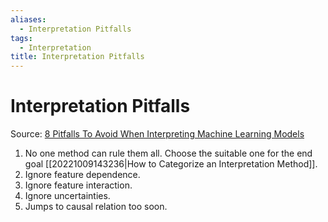 ```yaml
---
aliases:
  - Interpretation Pitfalls
tags:
  - Interpretation
title: Interpretation Pitfalls
---
```


# Interpretation Pitfalls

Source: [8 Pitfalls To Avoid When Interpreting Machine Learning Models](https://mindfulmodeler.substack.com/p/8-pitfalls-to-avoid-when-interpreting)

1. No one method can rule them all. Choose the suitable one for the end goal [[20221009143236|How to Categorize an Interpretation Method]].
2. Ignore feature dependence.
3. Ignore feature interaction.
4. Ignore uncertainties.
5. Jumps to causal relation too soon.